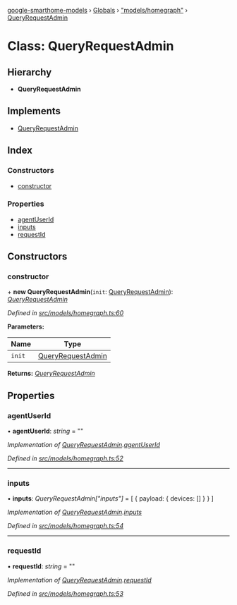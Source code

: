 [google-smarthome-models](../README.md) › [Globals](../globals.md) › ["models/homegraph"](../modules/_models_homegraph_.md) › [QueryRequestAdmin](_models_homegraph_.queryrequestadmin.md)

# Class: QueryRequestAdmin

## Hierarchy

* **QueryRequestAdmin**

## Implements

* [QueryRequestAdmin](../interfaces/_models_interfaces_i_intent_.queryrequestadmin.md)

## Index

### Constructors

* [constructor](_models_homegraph_.queryrequestadmin.md#constructor)

### Properties

* [agentUserId](_models_homegraph_.queryrequestadmin.md#agentuserid)
* [inputs](_models_homegraph_.queryrequestadmin.md#inputs)
* [requestId](_models_homegraph_.queryrequestadmin.md#requestid)

## Constructors

###  constructor

\+ **new QueryRequestAdmin**(`init`: [QueryRequestAdmin](../interfaces/_models_interfaces_i_intent_.queryrequestadmin.md)): *[QueryRequestAdmin](_models_homegraph_.queryrequestadmin.md)*

*Defined in [src/models/homegraph.ts:60](https://github.com/galactic1969/google-smarthome-models/blob/633871f/src/models/homegraph.ts#L60)*

**Parameters:**

Name | Type |
------ | ------ |
`init` | [QueryRequestAdmin](../interfaces/_models_interfaces_i_intent_.queryrequestadmin.md) |

**Returns:** *[QueryRequestAdmin](_models_homegraph_.queryrequestadmin.md)*

## Properties

###  agentUserId

• **agentUserId**: *string* = ""

*Implementation of [QueryRequestAdmin](../interfaces/_models_interfaces_i_intent_.queryrequestadmin.md).[agentUserId](../interfaces/_models_interfaces_i_intent_.queryrequestadmin.md#agentuserid)*

*Defined in [src/models/homegraph.ts:52](https://github.com/galactic1969/google-smarthome-models/blob/633871f/src/models/homegraph.ts#L52)*

___

###  inputs

• **inputs**: *QueryRequestAdmin["inputs"]* = [
    {
      payload: {
        devices: []
      }
    }
  ]

*Implementation of [QueryRequestAdmin](../interfaces/_models_interfaces_i_intent_.queryrequestadmin.md).[inputs](../interfaces/_models_interfaces_i_intent_.queryrequestadmin.md#inputs)*

*Defined in [src/models/homegraph.ts:54](https://github.com/galactic1969/google-smarthome-models/blob/633871f/src/models/homegraph.ts#L54)*

___

###  requestId

• **requestId**: *string* = ""

*Implementation of [QueryRequestAdmin](../interfaces/_models_interfaces_i_intent_.queryrequestadmin.md).[requestId](../interfaces/_models_interfaces_i_intent_.queryrequestadmin.md#requestid)*

*Defined in [src/models/homegraph.ts:53](https://github.com/galactic1969/google-smarthome-models/blob/633871f/src/models/homegraph.ts#L53)*
